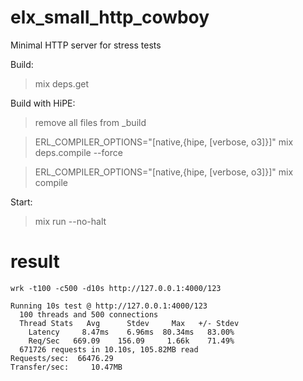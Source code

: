 # elx_small_http_cowboy

Minimal HTTP server for stress tests

Build:
> mix deps.get

Build with HiPE:
> remove all files from _build

> ERL_COMPILER_OPTIONS="[native,{hipe, [verbose, o3]}]" mix deps.compile --force

> ERL_COMPILER_OPTIONS="[native,{hipe, [verbose, o3]}]" mix compile


Start:

> mix run --no-halt
 
# result 

```
wrk -t100 -c500 -d10s http://127.0.0.1:4000/123

Running 10s test @ http://127.0.0.1:4000/123
  100 threads and 500 connections
  Thread Stats   Avg      Stdev     Max   +/- Stdev
    Latency     8.47ms    6.96ms  80.34ms   83.00%
    Req/Sec   669.09    156.09     1.66k    71.49%
  671726 requests in 10.10s, 105.82MB read
Requests/sec:  66476.29
Transfer/sec:     10.47MB